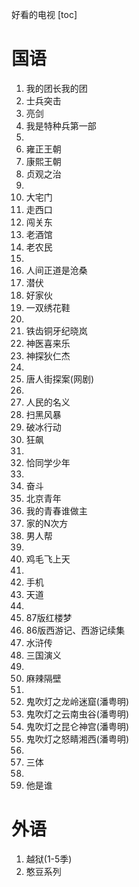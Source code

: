 好看的电视
[toc]

# 国语
1. 我的团长我的团
2. 士兵突击
3. 亮剑
4. 我是特种兵第一部
5. 
6. 雍正王朝
7. 康熙王朝
8. 贞观之治
9. 
10. 大宅门
11. 走西口
12. 闯关东
13. 老酒馆
14. 老农民
15. 
16. 人间正道是沧桑
17. 潜伏
18. 好家伙
19. 一双绣花鞋
20. 
21. 铁齿铜牙纪晓岚
22. 神医喜来乐
23. 神探狄仁杰
24. 
25. 唐人街探案(网剧)
26. 
27. 人民的名义
28. 扫黑风暴
29. 破冰行动
30. 狂飙
31. 
32. 恰同学少年
33. 
34. 奋斗
35. 北京青年
36. 我的青春谁做主
37. 家的N次方
38. 男人帮
39. 
40. 鸡毛飞上天
41. 
42. 手机
43. 天道
44. 
45. 87版红楼梦
46. 86版西游记、西游记续集
47. 水浒传
48. 三国演义
49. 
50. 麻辣隔壁
51. 
52. 鬼吹灯之龙岭迷窟(潘粤明)
53. 鬼吹灯之云南虫谷(潘粤明)
54. 鬼吹灯之昆仑神宫(潘粤明)
55. 鬼吹灯之怒睛湘西(潘粤明)
56. 
57. 三体
58. 
59. 他是谁

# 外语
1. 越狱(1-5季)
2. 憨豆系列